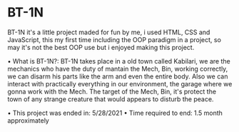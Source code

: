 # BT-1N
BT-1N it's a little project maded for fun by me, i used HTML, CSS and JavaScript, this my first time including the OOP paradigm in a project, so may it's not the best OOP use but i enjoyed making this project.

• What is BT-1N?: BT-1N takes place in a old town called Kabilari, we are the mechanics who have the duty of mantain the Mech, Bin, working correctly, we can disarm his parts like the arm and even the entire body. Also we can interact with practically everything in our environment, the garage where we gonna work with the Mech. The target of the Mech, Bin, it's protect the town of any strange creature that would appears to disturb the peace.

• This project was ended in: 5/28/2021
• Time required to end: 1.5 month approximately
